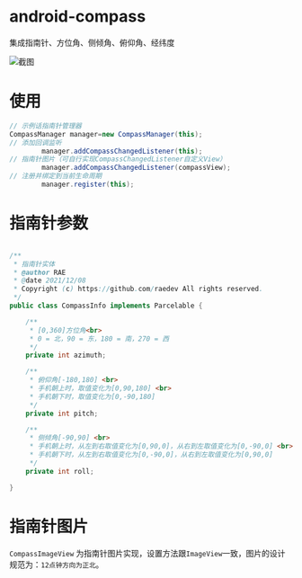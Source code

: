 # android-compass

集成指南针、方位角、侧倾角、俯仰角、经纬度

![截图](raw/master/static/img.png)

# 使用

```java
// 示例话指南针管理器
CompassManager manager=new CompassManager(this);
// 添加回调监听
        manager.addCompassChangedListener(this);
// 指南针图片（可自行实现CompassChangedListener自定义View）
        manager.addCompassChangedListener(compassView);
// 注册并绑定到当前生命周期
        manager.register(this);
```

# 指南针参数

```java

/**
 * 指南针实体
 * @author RAE
 * @date 2021/12/08
 * Copyright (c) https://github.com/raedev All rights reserved.
 */
public class CompassInfo implements Parcelable {

    /**
     * [0,360]方位角<br>
     * 0 = 北，90 = 东，180 = 南，270 = 西
     */
    private int azimuth;

    /**
     * 俯仰角[-180,180] <br>
     * 手机朝上时，取值变化为[0,90,180] <br>
     * 手机朝下时，取值变化为[0,-90,180]
     */
    private int pitch;

    /**
     * 侧倾角[-90,90] <br>
     * 手机朝上时，从左到右取值变化为[0,90,0]，从右到左取值变化为[0,-90,0] <br>
     * 手机朝下时，从左到右取值变化为[0,-90,0]，从右到左取值变化为[0,90,0]
     */
    private int roll;

}
```

# 指南针图片

`CompassImageView` 为指南针图片实现，设置方法跟`ImageView`一致，图片的设计规范为：`12点钟方向为正北`。